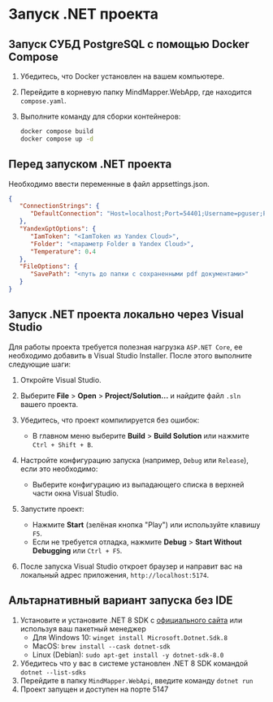 # Запуск .NET проекта

## Запуск СУБД PostgreSQL с помощью Docker Compose

1. Убедитесь, что Docker установлен на вашем компьютере.
   
2. Перейдите в корневую папку MindMapper.WebApp, где находится `compose.yaml`.

3. Выполните команду для сборки контейнеров:
   ```bash
   docker compose build
   docker compose up -d
   ```

## Перед запуском .NET проекта

Необходимо ввести переменные в файл appsettings.json.
```json
{
   "ConnectionStrings": {
      "DefaultConnection": "Host=localhost;Port=54401;Username=pguser;Password=pguserpass;Database=mindmapper_db;"
   },
   "YandexGptOptions": {
      "IamToken": "<IamToken из Yandex Cloud>",
      "Folder": "<параметр Folder в Yandex Cloud>",
      "Temperature": 0.4
   },
   "FileOptions": {
      "SavePath": "<путь до папки с сохраненными pdf документами>"
   }
}
```

## Запуск .NET проекта локально через Visual Studio

Для работы проекта требуется полезная нагрузка `ASP.NET Core`, ее необходимо добавить в Visual Studio Installer. После этого выполните следующие шаги:

1. Откройте Visual Studio.

2. Выберите **File** > **Open** > **Project/Solution...** и найдите файл `.sln` вашего проекта.

3. Убедитесь, что проект компилируется без ошибок:
   - В главном меню выберите **Build** > **Build Solution** или нажмите `Ctrl + Shift + B`.

4. Настройте конфигурацию запуска (например, `Debug` или `Release`), если это необходимо:
   - Выберите конфигурацию из выпадающего списка в верхней части окна Visual Studio.

5. Запустите проект:
   - Нажмите **Start** (зелёная кнопка "Play") или используйте клавишу `F5`.
   - Если не требуется отладка, нажмите **Debug** > **Start Without Debugging** или `Ctrl + F5`.

6. После запуска Visual Studio откроет браузер и направит вас на локальный адрес приложения, `http://localhost:5174`.

## Альтарнативный вариант запуска без IDE

1. Установите и установите .NET 8 SDK с [официального сайта](https://dotnet.microsoft.com/en-us/download/dotnet/8.0) или используя ваш пакетный менеджер 
   - Для Windows 10: `winget install Microsoft.Dotnet.Sdk.8`
   - MacOS: `brew install --cask dotnet-sdk`
   - Linux (Debian): `sudo apt-get install -y dotnet-sdk-8.0`
2. Убедитесь что у вас в системе установлен .NET 8 SDK командой `dotnet --list-sdks`
3. Перейдите в папку `MindMapper.WebApi`, введите команду `dotnet run`
4. Проект запущен и доступен на порте 5147

